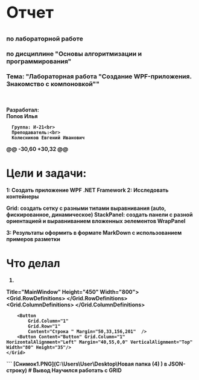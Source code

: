 ﻿</td>
  </tr>
  <tr>
    <td style="text-align: center; border: none; height: 15em;">
    <td style="text-align: center; border: none; height: 16em;">
    <h2 style="font-size:3em;">Отчет</h2>
      <h3>по лабораторной работе<br><br> по дисциплине "Основы алгоритмизации и программирования"<br><br> Тема:<b> "Лабораторная работа "Создание WPF-приложения. Знакомство с компоновкой""<b> </h3></td>
     
  </tr>
  <tr>
    <br><br><td style="text-align: right; border: none; height: 20em;">
      Разработал:<br/>
     Попов Илья<br>

      Группа: И-21<br>
      Преподаватель:<br>
      Колесников Евгений Иванович
@@ -30,60 +30,32 @@

# Цели и задачи:

1: Создать приложение WPF .NET Framework
2: Исследовать контейнеры

Grid: создать сетку с разными типами выравнивания (auto, фискированное, динамическое)
StackPanel: создать панели с разной ориентацией и выравниванием вложенных эелементов
WrapPanel

3: Результаты оформить в формате MarkDown с использованием примеров разметки



# Что делал

1) ```GRID
Title="MainWindow" Height="450" Width="800">
    <Grid Margin="0,1,0,-1" RenderTransformOrigin="0.505,0.525">
        <Grid.RowDefinitions>
            <RowDefinition Height="auto"/>
            <RowDefinition Height="299"/>
        </Grid.RowDefinitions>
        <Grid.ColumnDefinitions>
            <ColumnDefinition Width="auto"/>
            <ColumnDefinition Width="*"/>
            <ColumnDefinition Width="*"/>
        </Grid.ColumnDefinitions>
      
        <Button 
            Grid.Column="1" 
            Grid.Row="1" 
            Content="Строка " Margin="50,33,156,201"  />
        <Button Content="Button" Grid.Column="1" HorizontalAlignment="Left" Margin="40,55,0,0" VerticalAlignment="Top" Width="80" Height="35"/>
    </Grid>
</Window>
```
[Снимок1.PNG](C:\Users\User\Desktop\Новая папка (4) ) в JSON-строку)
# Вывод
Научился работать с GRID
